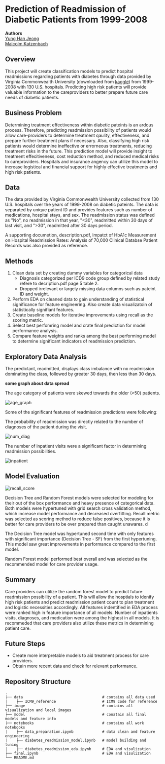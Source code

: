 # Prediction of Readmission of Diabetic Patients from 1999-2008
**Authors** <br>
[Yung Han Jeong](https://github.com/yunghanjeong)<br>
[Malcolm Katzenbach](https://github.com/malcolm206)<br>

## Overview
This project will create classification models to predict hospital readmissions regarding patients with diabetes through data provided by Virginia Commonwealth University (downloaded from [kaggle](https://www.kaggle.com/brandao/diabetes)) from 1999-2008 with 130 U.S. hospitals. Predicting high risk patients will provide valuable information to the careproviders to better prepare future care needs of diabetic patients. 

## Business Problem
Determining treatment effectiveness within diabetic pateints is an ardous process. Therefore, predicting readmission possibility of patients would allow care-providers to determine treatment qaulity, effectiveness, and prepare further treatment plans if necessary. Also, classifying high risk patients would determine ineffective or errorneous treatments, reducing treatment risks in the future. This prediction model will provide insight to treatment effecitiveness, cost reduction method, and reduced medical risks to careproviders. Hospitals and insurance angency can utilize this model to increase logistical and financial support for highly effective treatments and high risk patients.

## Data
The data provided by Virginia Commonwealth University collected from 130 U.S. hospitals over the years of 1999-2008 on diabetic pateints. The data is separated by unique patient ID and provides features such as number of medications, hospital stays, and sex. The readmission status was defined as "No", no readmission in that year, "<30", readmitted within 30 days of last visit, and ">30", readmitted after 30 days period. 

A supporting documetion, description.pdf, Impatct of HbA1c Measurement on Hospital Readmission Rates: Analysis of 70,000 Clinical Databse Patient Records was also provided as reference. 

## Methods

1. Clean data set by creating dummy variables for categorical data 
    - Diagnosis categorized per ICD9 code group defined by related study refere to decription.pdf page 5 table 2.
    - Dropped irrelevant or largely missing data columns such as pateint ID and weight.
2. Perform EDA on cleaned data to gain understanding of statistical significance for feature engineering. Also create data visualizatoin of statistically signifiant features.
3. Create baseline models for iterative improvements using recall as the scoring metric.
4. Select best perfomring model and crate final prediction for model performance analysis.
5. Compare feature weights and ranks among the best performing model to determine significant indicators of readmission prediction. 

## Exploratory Data Analysis

The predictant, readmitted, displays class imbalance with no readmission dominating the class, followed by greater 30 days, then less than 30 days. 

**some graph about data spread**

The age category of patients were skewed towards the older (>50) patients. 

![age_graph](https://github.com/yunghanjeong/diabetic_readmission_prediction/blob/main/image/Age_Readmiited.png?raw=true)

Some of the significant features of readmission predictions were following: 

The probability of readmission was directly related to the number of diagnoses of the patient during the visit. 

![num_diag](https://github.com/yunghanjeong/diabetic_readmission_prediction/blob/main/image/Percentage_NoD_Readmitted.png?raw=true)

The number of inpatient visits were a significant factor in determining readmission possibilities. 

![inpatient](https://github.com/yunghanjeong/diabetic_readmission_prediction/blob/main/image/num_inpatient_violin.png?raw=true)

## Model Evaluation

![recall_score](https://github.com/yunghanjeong/diabetic_readmission_prediction/blob/main/image/recall_score_model.png?raw=true)

Decision Tree and Random Forest models were selected for modeling for their out of the box performance and heavy presence of categorical data. Both models were hypertuned with grid search cross validation method, which increase model performance and decreased overfitting. Recall metric was selected as scoring method to reduce false positives, because it is better for care providers to be over prepared than caught unawares. d

The Decision Tree model was hypertuned second time with only features with significant importance (Decision Tree - SF) from the first hypertuning. This model saw great improvements in performance compared to the first model. 

Random Forest model performed best overall and was selected as the recommended model for care provider usage. 

## Summary
Care providers can utilize the random forest model to predict future readmission possibility of a patient. This will allow the hosptials to idenify high risk patients and predict readmission patient count to plan treatment and logistic necessities accordingly. All features indentified in EDA process were ranked high in feature importance of all models. Number of inpatients visits, diagnoses, and medication were among the highest in all models. It is recommeded that care providers also utilize these metrics in determining patient care. 

## Future Steps
- Create more interpretable models to aid treatment process for care providers. 
- Obtain more recent data and check for relevant performance. 


## Repository Structure
    .
    ├── data                                    # contains all data used
    |    ├── ICM9_reference                     # ICM9 code for reference
    ├── image                                   # contains all visualization and local images
    ├── model                                   # conatain all final models and feature info
    ├── notebooks                               # contains all work notebooks
    |    ├── data_preparation.ipynb             # data clean and feature engineering
    |    ├── diabetes_readmission_model.ipynb   # model building and tuning
    |    ├── diabetes_readmission_eda.ipynb     # EDA and visulization
    ├── final.ipynb                             # EDA and visulization
    └── README.md
